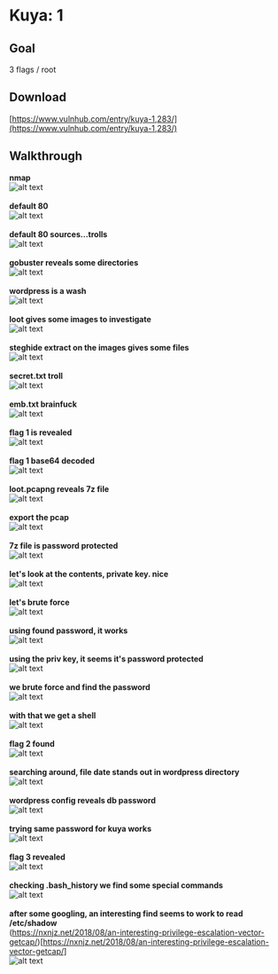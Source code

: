 # Kuya: 1

## Goal #
3 flags / root

## Download #
[https://www.vulnhub.com/entry/kuya-1,283/](https://www.vulnhub.com/entry/kuya-1,283/)

## Walkthrough #
**nmap**
<br>![alt text](imgs/nmap.png)
<br><br>
**default 80**
<br>![alt text](imgs/default80.png)
<br><br>
**default 80 sources...trolls**
<br>![alt text](imgs/default80source.png)
<br><br>
**gobuster reveals some directories**
<br>![alt text](imgs/gobuster.png)
<br><br>
**wordpress is a wash**
<br>![alt text](imgs/wordpress.png)
<br><br>
**loot gives some images to investigate**
<br>![alt text](imgs/loot80.png)
<br><br>
**steghide extract on the images gives some files**
<br>![alt text](imgs/steghide.png)
<br><br>
**secret.txt troll**
<br>![alt text](imgs/secrettxt.png)
<br><br>
**emb.txt brainfuck**
<br>![alt text](imgs/embtxt.png)
<br><br>
**flag 1 is revealed**
<br>![alt text](imgs/flag1.png)
<br><br>
**flag 1 base64 decoded**
<br>![alt text](imgs/bfbalut.png)
<br><br>
**loot.pcapng reveals 7z file**
<br>![alt text](imgs/lootpcap.png)
<br><br>
**export the pcap**
<br>![alt text](imgs/exportpcap.png)
<br><br>
**7z file is password protected**
<br>![alt text](imgs/7zpassprotect.png)
<br><br>
**let's look at the contents, private key. nice**
<br>![alt text](imgs/7zcontents.png)
<br><br>
**let's brute force**
<br>![alt text](imgs/lootbrutejohn.png)
<br><br>
**using found password, it works**
<br>![alt text](imgs/7zloot.png)
<br><br>
**using the priv key, it seems it's password protected**
<br>![alt text](imgs/idrsapassprotect.png)
<br><br>
**we brute force and find the password**
<br>![alt text](imgs/idrsabrutejohn.png)
<br><br>
**with that we get a shell**
<br>![alt text](imgs/shell.png)
<br><br>
**flag 2 found**
<br>![alt text](imgs/flag2.png)
<br><br>
**searching around, file date stands out in wordpress directory**
<br>![alt text](imgs/wpdate.png)
<br><br>
**wordpress config reveals db password**
<br>![alt text](imgs/wpconfig.png)
<br><br>
**trying same password for kuya works**
<br>![alt text](imgs/kuya.png)
<br><br>
**flag 3 revealed**
<br>![alt text](imgs/flag3.png)
<br><br>
**checking .bash_history we find some special commands**
<br>![alt text](imgs/bashhist.png)
<br><br>
**after some googling, an interesting find seems to work to read /etc/shadow**<br>
(https://nxnjz.net/2018/08/an-interesting-privilege-escalation-vector-getcap/)[https://nxnjz.net/2018/08/an-interesting-privilege-escalation-vector-getcap/]
<br>![alt text](imgs/shadow.png)
<br><br>















